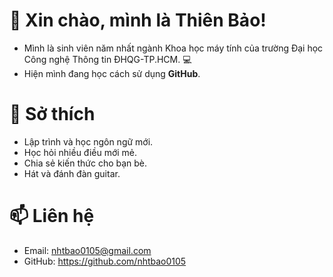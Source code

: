 # 👋 Xin chào, mình là Thiên Bảo!
- Mình là sinh viên năm nhất ngành Khoa học máy tính của trường Đại học Công nghệ Thông tin ĐHQG-TP.HCM. 💻
- Hiện mình đang học cách sử dụng **GitHub**.

# 🧠 Sở thích
- Lập trình và học ngôn ngữ mới.  
- Học hỏi nhiều điều mới mẻ.
- Chia sẻ kiến thức cho bạn bè.
- Hát và đánh đàn guitar.

# 📫 Liên hệ
- Email: nhtbao0105@gmail.com 
- GitHub: https://github.com/nhtbao0105

